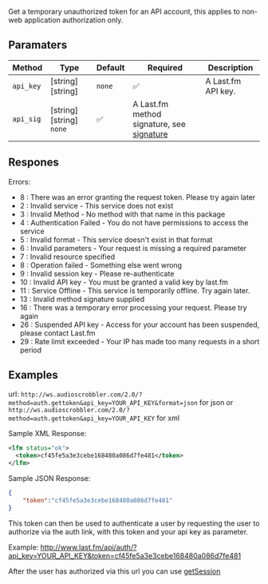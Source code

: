 Get a temporary unauthorized token for an API account, this applies to non-web application authorization only.

## Paramaters
| Method | Type | Default | Required | Description
| ------ | ---- | ------- | -------- | -----------
| `api_key` | [string][string] | `none` | :white_check_mark: | A Last.fm API key.
| `api_sig` | [string][string] `none` | :white_check_mark: | A Last.fm method signature, see [signature](signature.md)

## Respones
Errors:
- 8 : There was an error granting the request token. Please try again later
- 2 : Invalid service - This service does not exist
- 3 : Invalid Method - No method with that name in this package
- 4 : Authentication Failed - You do not have permissions to access the service
- 5 : Invalid format - This service doesn't exist in that format
- 6 : Invalid parameters - Your request is missing a required parameter
- 7 : Invalid resource specified
- 8 : Operation failed - Something else went wrong
- 9 : Invalid session key - Please re-authenticate
- 10 : Invalid API key - You must be granted a valid key by last.fm
- 11 : Service Offline - This service is temporarily offline. Try again later.
- 13 : Invalid method signature supplied
- 16 : There was a temporary error processing your request. Please try again
- 26 : Suspended API key - Access for your account has been suspended, please contact Last.fm
- 29 : Rate limit exceeded - Your IP has made too many requests in a short period

## Examples
url: `http://ws.audioscrobbler.com/2.0/?method=auth.gettoken&api_key=YOUR_API_KEY&format=json` for json or `http://ws.audioscrobbler.com/2.0/?method=auth.gettoken&api_key=YOUR_API_KEY` for xml

Sample XML Response:
```xml
<lfm status="ok">
  <token>cf45fe5a3e3cebe168480a086d7fe481</token>
</lfm>
```
Sample JSON Response:
```json
{
    "token":"cf45fe5a3e3cebe168480a086d7fe481"
}
```

This token can then be used to authenticate a user by requesting the user to authorize via the auth link, with this token and your api key as parameter.

Example: http://www.last.fm/api/auth/?api_key=YOUR_API_KEY&token=cf45fe5a3e3cebe168480a086d7fe481

After the user has authorized via this url you can use [getSession](getSession.md)